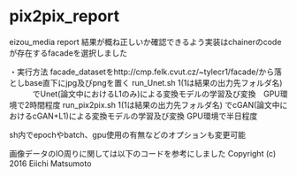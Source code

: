 # pix2pix_report
eizou_media report
結果が概ね正しいか確認できるよう実装はchainerのcodeが存在するfacadeを選択しました

・実行方法
facade_datasetをhttp://cmp.felk.cvut.cz/~tylecr1/facade/から落としbase直下にjpg及びpngを置く
run_Unet.sh $1 ($1は結果の出力先フォルダ名) 　　　でUnet(論文中におけるL1のみ)による変換モデルの学習及び変換　GPU環境で2時間程度
run_pix2pix.sh $1 ($1は結果の出力先フォルダ名) でcGAN(論文中におけるcGAN+L1)による変換モデルの学習及び変換 GPU環境で半日程度

sh内でepochやbatch、gpu使用の有無などのオプションも変更可能

画像データのIO周りに関しては以下のコードを参考にしました
Copyright (c) 2016 Eiichi Matsumoto

